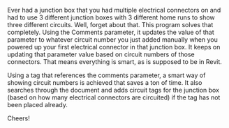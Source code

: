 Ever had a junction box that you had multiple electrical connectors on and had to use 3 different junction boxes with 3 different home runs to show three different circuits. Well, forget about that. This program solves that completely. Using the Comments parameter, it updates the value of that parameter to whatever circuit number you just added manually when you powered up your first electrical connector in that junction box. It keeps on updating that parameter value based on circuit numbers of those connectors. That means everything is smart, as is supposed to be in Revit. 

Using a tag that references the comments parameter, a smart way of showing circuit numbers is achieved that saves a ton of time. It also searches through the document and adds circuit tags for the junction box (based on how many electrical connectors are circuited) if the tag has not been placed already. 

Cheers!
